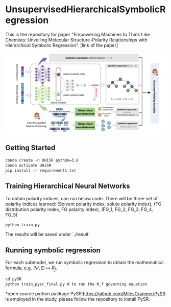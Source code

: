 # UnsupervisedHierarchicalSymbolicRegression
This is the repository for paper  "Empowering Machines to Think Like Chemists: Unveiling Molecular Structure-Polarity Relationships with Hierarchical Symbolic Regression". [link of the paper]

![UHiSR framework](./pics/algorithm.png)

## Getting Started 

```
conda create -n UHiSR python=3.8
conda activate UHiSR
pip install -r requirements.txt
```



## Training Hierarchical Neural Networks

To obtain polarity indices, can run below code. There will be three set of polarity indices learned: (Solvent polarity index, solute polarity index), (FG distribution polarity index, FG polarity index), (FG_1, FG_2, FG_3, FG_4, FG_5)

```
python train.py
```

The results will be saved under `./result'

## Running symbolic regression

For each submodel, we run symbolic regression to obtain the mathematical formula, e.g. $(\Psi, \xi) \mapsto R_f$.
```
cd pySR
python train_pysr_final.py # to run the R_f governing equation
```

*open source python package PySR:https://github.com/MilesCranmer/PySR is employed in the study, please follow the repository to install PySR.

